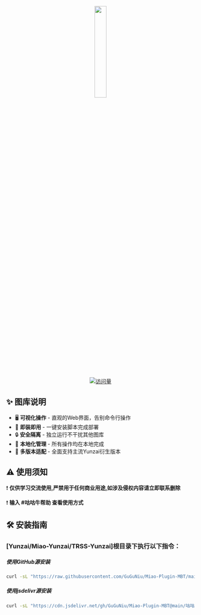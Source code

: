 <p align="center">
  <img src="https://s2.loli.net/2025/04/13/vmLCJ54kUWxB83f.png" width="25%">
</p>

<div align="center"> 
  
  [![访问量](https://profile-counter.glitch.me/Miao-Plugin-MBT/count.svg)](https://github.com/GuGuNiu/Miao-Plugin-MBT)
  
</div>

## ✨ 图库说明

- 🖥️ **可视化操作** - 直观的Web界面，告别命令行操作
- 🚀 **即装即用** - 一键安装脚本完成部署
- 🔒 **安全隔离** - 独立运行不干扰其他图库
- 📁 **本地化管理** - 所有操作均在本地完成
- 🔌 **多版本适配** - 全面支持主流Yunzai衍生版本

## ⚠️ 使用须知

❗ **仅供学习交流使用,严禁用于任何商业用途,如涉及侵权内容请立即联系删除**

❗ **输入 #咕咕牛帮助 查看使用方式**

## 🛠️ 安装指南

###  [Yunzai/Miao-Yunzai/TRSS-Yunzai]根目录下执行以下指令：

##### 使用GitHub源安装
```bash
curl -sL "https://raw.githubusercontent.com/GuGuNiu/Miao-Plugin-MBT/main/咕咕牛图库下载器.js" -o "./plugins/example/咕咕牛图库下载器.js"
```

##### 使用jsdelivr源安装
```bash
curl -sL "https://cdn.jsdelivr.net/gh/GuGuNiu/Miao-Plugin-MBT@main/咕咕牛图库下载器.js" -o "./plugins/example/咕咕牛图库下载器.js"
```
